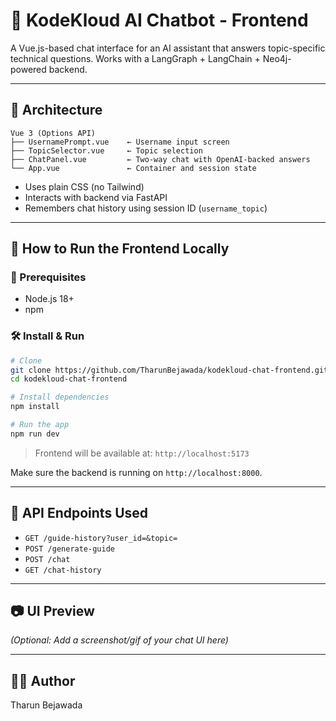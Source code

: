 # 💬 KodeKloud AI Chatbot - Frontend

A Vue.js-based chat interface for an AI assistant that answers topic-specific technical questions. Works with a LangGraph + LangChain + Neo4j-powered backend.

---

## 🧠 Architecture

```
Vue 3 (Options API)
├── UsernamePrompt.vue    ← Username input screen
├── TopicSelector.vue     ← Topic selection
├── ChatPanel.vue         ← Two-way chat with OpenAI-backed answers
└── App.vue               ← Container and session state
```

- Uses plain CSS (no Tailwind)
- Interacts with backend via FastAPI
- Remembers chat history using session ID (`username_topic`)

---

## 🚀 How to Run the Frontend Locally

### 🔧 Prerequisites
- Node.js 18+
- npm

### 🛠️ Install & Run

```bash
# Clone
git clone https://github.com/TharunBejawada/kodekloud-chat-frontend.git
cd kodekloud-chat-frontend

# Install dependencies
npm install

# Run the app
npm run dev
```

> Frontend will be available at: `http://localhost:5173`

Make sure the backend is running on `http://localhost:8000`.

---

## 🔗 API Endpoints Used

- `GET /guide-history?user_id=&topic=`
- `POST /generate-guide`
- `POST /chat`
- `GET /chat-history`

---

## 📷 UI Preview

_(Optional: Add a screenshot/gif of your chat UI here)_

---

## 🧑‍💻 Author

Tharun Bejawada
